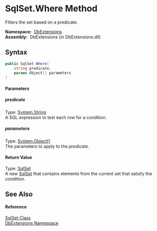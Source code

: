 SqlSet.Where Method
===================
  Filters the set based on a predicate.

  **Namespace:**  [DbExtensions][1]  
  **Assembly:**  DbExtensions (in DbExtensions.dll)

Syntax
------

```csharp
public SqlSet Where(
	string predicate,
	params Object[] parameters
)
```

#### Parameters

##### *predicate*
Type: [System.String][2]  
A SQL expression to test each row for a condition.

##### *parameters*
Type: [System.Object][3][]  
The parameters to apply to the *predicate*.

#### Return Value
Type: [SqlSet][4]  
A new [SqlSet][4] that contains elements from the current set that satisfy the condition.

See Also
--------

#### Reference
[SqlSet Class][4]  
[DbExtensions Namespace][1]  

[1]: ../README.md
[2]: http://msdn.microsoft.com/en-us/library/s1wwdcbf
[3]: http://msdn.microsoft.com/en-us/library/e5kfa45b
[4]: README.md